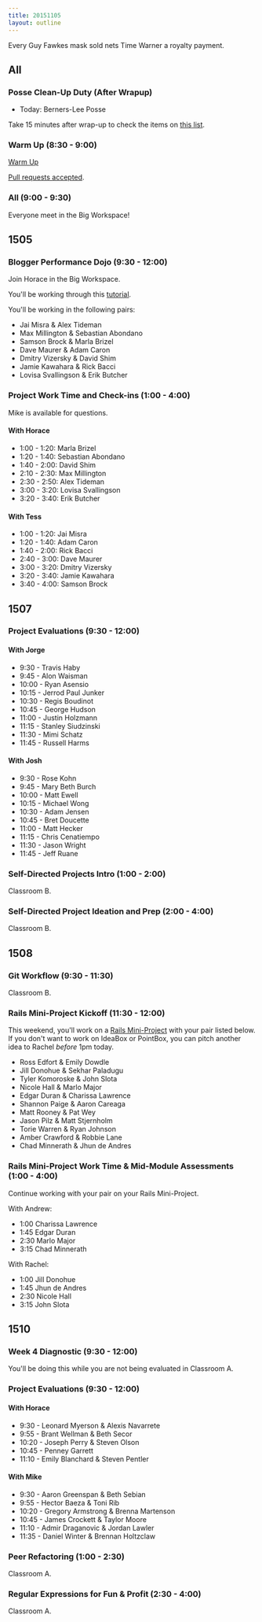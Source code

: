 ```yaml
---
title: 20151105
layout: outline
---
```


Every Guy Fawkes mask sold nets Time Warner a royalty payment.

## All

### Posse Clean-Up Duty (After Wrapup)

* Today: Berners-Lee Posse

Take 15 minutes after wrap-up to check the items on [this list](https://gist.github.com/rwarbelow/f5cfe4333402d043ef2e).

### Warm Up (8:30 - 9:00)

[Warm Up](https://thewarmup.herokuapp.com)

[Pull requests accepted](https://github.com/mikedao/the-warm-up).

### All (9:00 - 9:30)

Everyone meet in the Big Workspace!


## 1505

### Blogger Performance Dojo (9:30 - 12:00)

Join Horace in the Big Workspace.

You'll be working through this [tutorial](https://github.com/turingschool/lesson_plans/blob/master/ruby_04-apis_and_scalability/blogger_performance_workshop.markdown).

You'll be working in the following pairs:

* Jai Misra & Alex Tideman
* Max Millington & Sebastian Abondano
* Samson Brock & Marla Brizel
* Dave Maurer & Adam Caron
* Dmitry Vizersky & David Shim
* Jamie Kawahara & Rick Bacci
* Lovisa Svallingson & Erik Butcher

### Project Work Time and Check-ins (1:00 - 4:00)

Mike is available for questions.

#### With Horace

- 1:00 - 1:20: Marla Brizel
- 1:20 - 1:40: Sebastian Abondano
- 1:40 - 2:00: David Shim
- 2:10 - 2:30: Max Millington
- 2:30 - 2:50: Alex Tideman
- 3:00 - 3:20: Lovisa Svallingson
- 3:20 - 3:40: Erik Butcher

#### With Tess

- 1:00 - 1:20: Jai Misra
- 1:20 - 1:40: Adam Caron
- 1:40 - 2:00: Rick Bacci
- 2:40 - 3:00: Dave Maurer
- 3:00 - 3:20: Dmitry Vizersky
- 3:20 - 3:40: Jamie Kawahara
- 3:40 - 4:00: Samson Brock

## 1507

### Project Evaluations (9:30 - 12:00)

#### With Jorge

* 9:30 - Travis Haby
* 9:45 - Alon Waisman
* 10:00 - Ryan Asensio
* 10:15 - Jerrod Paul Junker
* 10:30 - Regis Boudinot
* 10:45 - George Hudson
* 11:00 - Justin Holzmann
* 11:15 - Stanley Siudzinski
* 11:30 - Mimi Schatz
* 11:45 - Russell Harms

#### With Josh

* 9:30 - Rose Kohn
* 9:45 - Mary Beth Burch
* 10:00 - Matt Ewell
* 10:15 - Michael Wong
* 10:30 - Adam Jensen
* 10:45 - Bret Doucette
* 11:00 - Matt Hecker
* 11:15 - Chris Cenatiempo
* 11:30 - Jason Wright
* 11:45 - Jeff Ruane

### Self-Directed Projects Intro (1:00 - 2:00)

Classroom B.

### Self-Directed Project Ideation and Prep (2:00 - 4:00)

Classroom B.


## 1508

### Git Workflow (9:30 - 11:30)

Classroom B.

### Rails Mini-Project Kickoff (11:30 - 12:00)

This weekend, you'll work on a [Rails Mini-Project](https://github.com/turingschool/challenges/blob/master/rails-mini-project.markdown) with your pair listed below. If you don't want to work on IdeaBox or PointBox, you can pitch another idea to Rachel *before* 1pm today.

* Ross Edfort & Emily Dowdle
* Jill Donohue & Sekhar Paladugu
* Tyler Komoroske & John Slota
* Nicole Hall & Marlo Major
* Edgar Duran & Charissa Lawrence
* Shannon Paige & Aaron Careaga
* Matt Rooney & Pat Wey
* Jason Pilz & Matt Stjernholm
* Torie Warren & Ryan Johnson
* Amber Crawford & Robbie Lane
* Chad Minnerath & Jhun de Andres

### Rails Mini-Project Work Time & Mid-Module Assessments (1:00 - 4:00)

Continue working with your pair on your Rails Mini-Project.

With Andrew:

* 1:00 Charissa Lawrence
* 1:45 Edgar Duran
* 2:30 Marlo Major
* 3:15 Chad Minnerath

With Rachel:

* 1:00 Jill Donohue
* 1:45 Jhun de Andres
* 2:30 Nicole Hall
* 3:15 John Slota

## 1510

### Week 4 Diagnostic (9:30 - 12:00)

You'll be doing this while you are not being evaluated in Classroom A.

### Project Evaluations (9:30 - 12:00)

#### With Horace

* 9:30 - Leonard Myerson & Alexis Navarrete
* 9:55 - Brant Wellman & Beth Secor
* 10:20 - Joseph Perry & Steven Olson
* 10:45 - Penney Garrett
* 11:10 - Emily Blanchard & Steven Pentler

#### With Mike

* 9:30 - Aaron Greenspan & Beth Sebian
* 9:55 - Hector Baeza & Toni Rib
* 10:20 - Gregory Armstrong & Brenna Martenson
* 10:45 - James Crockett & Taylor Moore
* 11:10 - Admir Draganovic & Jordan Lawler
* 11:35 - Daniel Winter & Brennan Holtzclaw

### Peer Refactoring (1:00 - 2:30)

Classroom A.

### Regular Expressions for Fun & Profit (2:30 - 4:00)

Classroom A.

